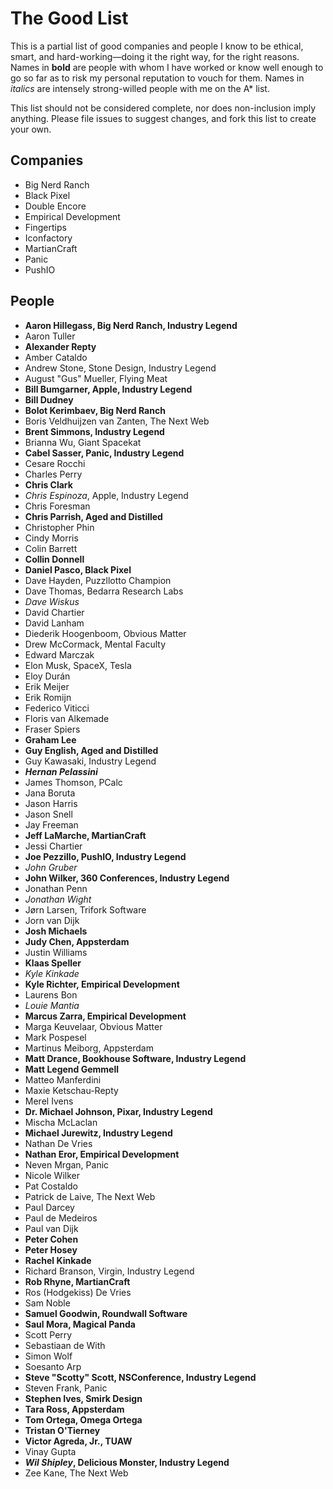 # The Good List

This is a partial list of good companies and people I know to be ethical, smart, and hard-working—doing it the right way, for the right reasons. Names in __bold__ are people with whom I have worked or know well enough to go so far as to risk my personal reputation to vouch for them. Names in *italics* are intensely strong-willed people with me on the A* list.

This list should not be considered complete, nor does non-inclusion imply anything. Please file issues to suggest changes, and fork this list to create your own.

## Companies

* Big Nerd Ranch
*	Black Pixel
*	Double Encore
*	Empirical Development
*	Fingertips
*	Iconfactory
*	MartianCraft
*	Panic
*	PushIO

## People

* __Aaron Hillegass, Big Nerd Ranch, Industry Legend__
* Aaron Tuller
* __Alexander Repty__
* Amber Cataldo
* Andrew Stone, Stone Design, Industry Legend
* August "Gus" Mueller, Flying Meat
* __Bill Bumgarner, Apple, Industry Legend__
* __Bill Dudney__
* __Bolot Kerimbaev, Big Nerd Ranch__
* Boris Veldhuijzen van Zanten, The Next Web
* __Brent Simmons, Industry Legend__
* Brianna Wu, Giant Spacekat
*	__Cabel Sasser, Panic, Industry Legend__
*	Cesare Rocchi
*	Charles Perry
* __Chris Clark__
* *Chris Espinoza*, Apple, Industry Legend
* Chris Foresman
* __Chris Parrish, Aged and Distilled__
* Christopher Phin
* Cindy Morris
* Colin Barrett
* __Collin Donnell__
* __Daniel Pasco, Black Pixel__
* Dave Hayden, Puzzllotto Champion
* Dave Thomas, Bedarra Research Labs
*	*Dave Wiskus*
*	David Chartier
*	David Lanham
*	Diederik Hoogenboom, Obvious Matter
*	Drew McCormack, Mental Faculty
*	Edward Marczak
*	Elon Musk, SpaceX, Tesla
* Eloy Durán
*	Erik Meijer
*	Erik Romijn
*	Federico Viticci
*	Floris van Alkemade
*	Fraser Spiers
*	__Graham Lee__
* __Guy English, Aged and Distilled__
* Guy Kawasaki, Industry Legend
* __*Hernan Pelassini*__
* James Thomson, PCalc
* Jana Boruta
* Jason Harris
* Jason Snell
*	Jay Freeman
* __Jeff LaMarche, MartianCraft__
* Jessi Chartier
* __Joe Pezzillo, PushIO, Industry Legend__
*	*John Gruber*
* __John Wilker, 360 Conferences, Industry Legend__
* Jonathan Penn
* *Jonathan Wight*
* Jørn Larsen, Trifork Software
* Jorn van Dijk
* __Josh Michaels__
* __Judy Chen, Appsterdam__
* Justin Williams
* __Klaas Speller__
*	*Kyle Kinkade*
* __Kyle Richter, Empirical Development__
* Laurens Bon
* *Louie Mantia*
* __Marcus Zarra, Empirical Development__
* Marga Keuvelaar, Obvious Matter
* Mark Pospesel
* Martinus Meiborg, Appsterdam
* __Matt Drance, Bookhouse Software, Industry Legend__
* __Matt Legend Gemmell__
* Matteo Manferdini
* Maxie Ketschau-Repty
* Merel Ivens
* __Dr. Michael Johnson, Pixar, Industry Legend__
* Mischa McLaclan
* __Michael Jurewitz, Industry Legend__
* Nathan De Vries
* __Nathan Eror, Empirical Development__
*	Neven Mrgan, Panic
*	Nicole Wilker
*	Pat Costaldo
*	Patrick de Laive, The Next Web
*	Paul Darcey
*	Paul de Medeiros
*	Paul van Dijk
*	__Peter Cohen__
*	__Peter Hosey__
*	__Rachel Kinkade__
*	Richard Branson, Virgin, Industry Legend
* __Rob Rhyne, MartianCraft__
* Ros (Hodgekiss) De Vries
* Sam Noble
* __Samuel Goodwin, Roundwall Software__
* __Saul Mora, Magical Panda__
* Scott Perry
* Sebastiaan de With
* Simon Wolf
* Soesanto Arp
* __Steve "Scotty" Scott, NSConference, Industry Legend__
* Steven Frank, Panic
* __Stephen Ives, Smirk Design__
* __Tara Ross, Appsterdam__
* __Tom Ortega, Omega Ortega__
* __Tristan O'Tierney__
* __Victor Agreda, Jr., TUAW__
* Vinay Gupta
* __*Wil Shipley*, Delicious Monster, Industry Legend__
* Zee Kane, The Next Web
